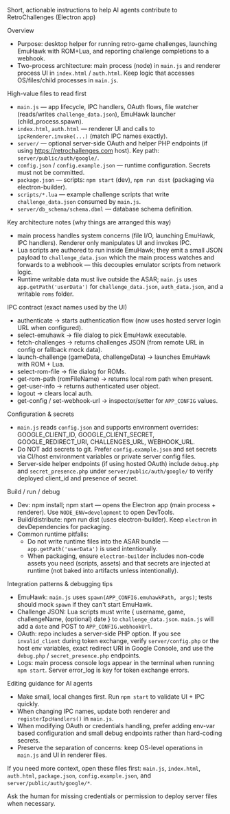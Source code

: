 Short, actionable instructions to help AI agents contribute to RetroChallenges (Electron app)

Overview
- Purpose: desktop helper for running retro-game challenges, launching EmuHawk with ROM+Lua, and reporting challenge completions to a webhook.
- Two-process architecture: main process (node) in `main.js` and renderer process UI in `index.html` / `auth.html`. Keep logic that accesses OS/files/child processes in `main.js`.

High-value files to read first
- `main.js` — app lifecycle, IPC handlers, OAuth flows, file watcher (reads/writes `challenge_data.json`), EmuHawk launcher (child_process.spawn).
- `index.html`, `auth.html` — renderer UI and calls to `ipcRenderer.invoke(...)` (match IPC names exactly).
- `server/` — optional server-side OAuth and helper PHP endpoints (if using https://retrochallenges.com host). Key path: `server/public/auth/google/`.
- `config.json` / `config.example.json` — runtime configuration. Secrets must not be committed.
- `package.json` — scripts: `npm start` (dev), `npm run dist` (packaging via electron-builder).
- `scripts/*.lua` — example challenge scripts that write `challenge_data.json` consumed by `main.js`.
- `server/db_schema/schema.dbml` — database schema definition.

Key architecture notes (why things are arranged this way)
- main process handles system concerns (file I/O, launching EmuHawk, IPC handlers). Renderer only manipulates UI and invokes IPC.
- Lua scripts are authored to run inside EmuHawk; they emit a small JSON payload to `challenge_data.json` which the main process watches and forwards to a webhook — this decouples emulator scripts from network logic.
- Runtime writable data must live outside the ASAR; `main.js` uses `app.getPath('userData')` for `challenge_data.json`, `auth_data.json`, and a writable `roms` folder.

IPC contract (exact names used by the UI)
- authenticate → starts authentication flow (now uses hosted server login URL when configured).
- select-emuhawk → file dialog to pick EmuHawk executable.
- fetch-challenges → returns challenges JSON (from remote URL in config or fallback mock data).
- launch-challenge (gameData, challengeData) → launches EmuHawk with ROM + Lua.
- select-rom-file → file dialog for ROMs.
- get-rom-path (romFileName) → returns local rom path when present.
- get-user-info → returns authenticated user object.
- logout → clears local auth.
- get-config / set-webhook-url → inspector/setter for `APP_CONFIG` values.

Configuration & secrets
- `main.js` reads `config.json` and supports environment overrides: GOOGLE_CLIENT_ID, GOOGLE_CLIENT_SECRET, GOOGLE_REDIRECT_URI, CHALLENGES_URL, WEBHOOK_URL.
- Do NOT add secrets to git. Prefer `config.example.json` and set secrets via CI/host environment variables or private server config files.
- Server-side helper endpoints (if using hosted OAuth) include `debug.php` and `secret_presence.php` under `server/public/auth/google/` to verify deployed client_id and presence of secret.

Build / run / debug
- Dev: npm install; npm start — opens the Electron app (main process + renderer). Use `NODE_ENV=development` to open DevTools.
- Build/distribute: npm run dist (uses electron-builder). Keep `electron` in devDependencies for packaging.
- Common runtime pitfalls:
	- Do not write runtime files into the ASAR bundle — `app.getPath('userData')` is used intentionally.
	- When packaging, ensure `electron-builder` includes non-code assets you need (scripts, assets) and that secrets are injected at runtime (not baked into artifacts unless intentionally).

Integration patterns & debugging tips
- EmuHawk: `main.js` uses `spawn(APP_CONFIG.emuhawkPath, args)`; tests should mock `spawn` if they can't start EmuHawk.
- Challenge JSON: Lua scripts must write { username, game, challengeName, (optional) date } to `challenge_data.json`. `main.js` will add a `date` and POST to `APP_CONFIG.webhookUrl`.
- OAuth: repo includes a server-side PHP option. If you see `invalid_client` during token exchange, verify `server/config.php` or the host env variables, exact redirect URI in Google Console, and use the `debug.php` / `secret_presence.php` endpoints.
- Logs: main process console logs appear in the terminal when running `npm start`. Server error_log is key for token exchange errors.

Editing guidance for AI agents
- Make small, local changes first. Run `npm start` to validate UI + IPC quickly.
- When changing IPC names, update both renderer and `registerIpcHandlers()` in `main.js`.
- When modifying OAuth or credentials handling, prefer adding env-var based configuration and small debug endpoints rather than hard-coding secrets.
- Preserve the separation of concerns: keep OS-level operations in `main.js` and UI in renderer files.

If you need more context, open these files first: `main.js`, `index.html`, `auth.html`, `package.json`, `config.example.json`, and `server/public/auth/google/*`.

Ask the human for missing credentials or permission to deploy server files when necessary.
